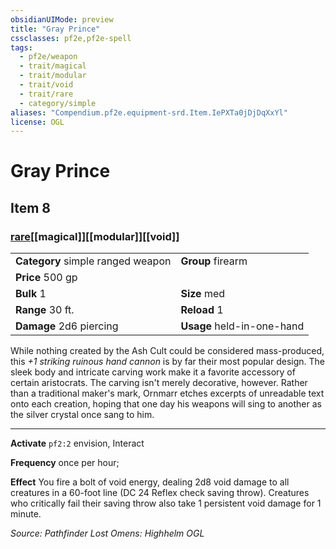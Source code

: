 ```yaml
---
obsidianUIMode: preview
title: "Gray Prince"
cssclasses: pf2e,pf2e-spell
tags:
  - pf2e/weapon
  - trait/magical
  - trait/modular
  - trait/void
  - trait/rare
  - category/simple
aliases: "Compendium.pf2e.equipment-srd.Item.IePXTa0jDjDqXxYl"
license: OGL
---
```

# Gray Prince
## Item 8
### [rare](rare "Rare Rarity Trait")[[magical]][[modular]][[void]]

|  |  |
| -- | -- |
| **Category** simple ranged weapon | **Group** firearm |
| **Price** 500 gp |  |
| **Bulk** 1 | **Size** med |
|**Range** 30 ft.| **Reload** 1|
| **Damage** 2d6 piercing  | **Usage** held-in-one-hand |



While nothing created by the Ash Cult could be considered mass-produced, this _+1 striking ruinous hand cannon_ is by far their most popular design. The sleek body and intricate carving work make it a favorite accessory of certain aristocrats. The carving isn't merely decorative, however. Rather than a traditional maker's mark, Ornmarr etches excerpts of unreadable text onto each creation, hoping that one day his weapons will sing to another as the silver crystal once sang to him.

* * *

**Activate** `pf2:2` envision, Interact

**Frequency** once per hour;

**Effect** You fire a bolt of void energy, dealing 2d8 void damage to all creatures in a 60-foot line (DC 24 Reflex check saving throw). Creatures who critically fail their saving throw also take 1 persistent void damage for 1 minute.

*Source: Pathfinder Lost Omens: Highhelm*
*OGL*